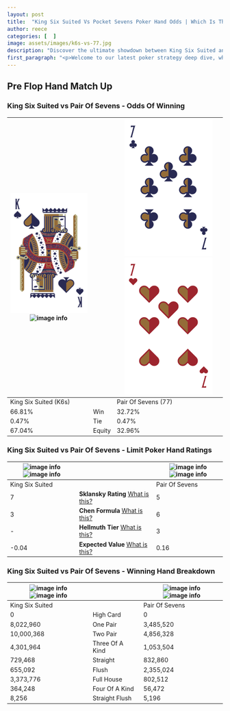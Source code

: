 ```yaml
---
layout: post
title:  "King Six Suited Vs Pocket Sevens Poker Hand Odds | Which Is The Better Hand In Poker? A Complete Guide"
author: reece
categories: [  ]
image: assets/images/k6s-vs-77.jpg
description: "Discover the ultimate showdown between King Six Suited and Pair Of Sevens in poker! Uncover the odds, strategies, and scenarios where one hand triumphs over the other. Get ready to up your poker game with this thrilling analysis."
first_paragraph: "<p>Welcome to our latest poker strategy deep dive, where we're pitting two distinct hands against each other in a high-stakes showdown: King Six Suited vs Pair Of Sevens.</p><p>In the dynamic world of poker, every decision counts, and knowing which hand holds the upper hand is key to your success at the table.</p><p>In this article, we'll dissect these two hands, explore the scenarios where one dominates the other, and equip you with the knowledge to make strategic choices that can tip the odds in your favor.</p><p>Get ready to unravel the intriguing dynamics of these poker hands and elevate your game to new heights.</p>"
---
```




[comment]: # (sp0)

## Pre Flop Hand Match Up

<div class="table hand-ratings" markdown="1"> 



### King Six Suited vs Pair Of Sevens - Odds Of Winning


    
| ![image info](assets/images/hand1/k.png) ![image info](assets/images/hand1/6s.png) |  | ![image info](assets/images/hand2/7.png) ![image info](assets/images/hand2/7o.png) |
| -------- | -------- | -------- |
| King Six Suited (K6s) |  | Pair Of Sevens (77) |
| 66.81% | Win | 32.72% |
| 0.47% | Tie | 0.47% |
| 67.04% | Equity | 32.96% |




[comment]: # (sp1)



### King Six Suited vs Pair Of Sevens - Limit Poker Hand Ratings


    
| ![image info](https://www.riverpairs.com/assets/images/hand1/k.png) ![image info](https://www.riverpairs.com/assets/images/hand1/6s.png) |  | ![image info](https://www.riverpairs.com/assets/images/hand2/7.png) ![image info](https://www.riverpairs.com/assets/images/hand2/7o.png) |
| -------- | -------- | -------- |
| King Six Suited |  | Pair Of Sevens |
| 7 | **Sklansky Rating** [What is this?](/sklansky-rating-explained) | 5 |
| 3 | **Chen Formula** [What is this?](/chen-formula-explained) | 6 |
| - | **Hellmuth Tier** [What is this?](/Hellmuth-tier-explained) | 3 |
| -0.04 | **Expected Value** [What is this?](/expected-value-explained) | 0.16 |




[comment]: # (sp2)



### King Six Suited vs Pair Of Sevens - Winning Hand Breakdown


    
| ![image info](https://www.riverpairs.com/assets/images/hand1/k.png) ![image info](https://www.riverpairs.com/assets/images/hand1/6s.png) |  | ![image info](https://www.riverpairs.com/assets/images/hand2/7.png) ![image info](https://www.riverpairs.com/assets/images/hand2/7o.png) |
| -------- | -------- | -------- |
| King Six Suited |  | Pair Of Sevens |
| 0 | High Card | 0 |
| 8,022,960 | One Pair | 3,485,520 |
| 10,000,368 | Two Pair | 4,856,328 |
| 4,301,964 | Three Of A Kind | 1,053,504 |
| 729,468 | Straight | 832,860 |
| 655,092 | Flush | 2,355,024 |
| 3,373,776 | Full House | 802,512 |
| 364,248 | Four Of A Kind | 56,472 |
| 8,256 | Straight Flush | 5,196 |




[comment]: # (sp3)



</div>

[comment]: # (sp4)



[comment]: # (sp5)

